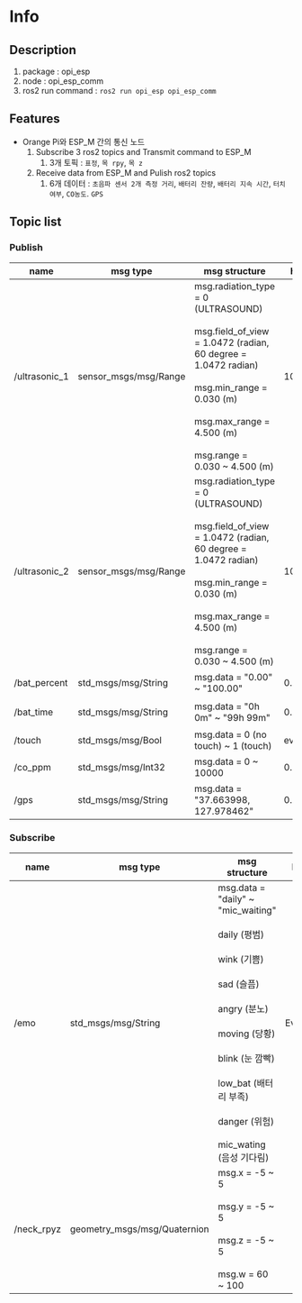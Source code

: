 # Info

## Description

1. package : opi_esp
2. node : opi_esp_comm
3. ros2 run command : `ros2 run opi_esp opi_esp_comm`

## Features

 - Orange Pi와 ESP_M 간의 통신 노드
   1. Subscribe 3 ros2 topics and Transmit command to ESP_M
      1. 3개 토픽 : `표정`, `목 rpy`, `목 z`
   2. Receive data from ESP_M and Pulish ros2 topics
      1. 6개 데이터 : `초음파 센서 2개 측정 거리`, `배터리 잔량`, `배터리 지속 시간`, `터치 여부`, `CO농도`. `GPS`

## Topic list

### Publish

| name          | msg type              | msg structure                                                                                                                                                                                                                | hz    | description              |
| ------------- | --------------------- | ---------------------------------------------------------------------------------------------------------------------------------------------------------------------------------------------------------------------------- | ----- | ------------------------ |
| /ultrasonic_1 | sensor_msgs/msg/Range | msg.radiation_type = 0 (ULTRASOUND) <br></br> msg.field_of_view = 1.0472 (radian, 60 degree = 1.0472 radian) <br></br> msg.min_range = 0.030 (m) <br></br> msg.max_range = 4.500 (m) <br></br> msg.range = 0.030 ~ 4.500 (m) | 10    | 전방 초음파 센서 측정 거리(m) |
| /ultrasonic_2 | sensor_msgs/msg/Range | msg.radiation_type = 0 (ULTRASOUND) <br></br> msg.field_of_view = 1.0472 (radian, 60 degree = 1.0472 radian) <br></br> msg.min_range = 0.030 (m) <br></br> msg.max_range = 4.500 (m) <br></br> msg.range = 0.030 ~ 4.500 (m) | 10    | 후방 초음파 센서 측정 거리(m) |
| /bat_percent  | std_msgs/msg/String   | msg.data = "0.00" ~ "100.00"                                                                                                                                                                                                     | 0.3   | 배터리 잔량 (%)              |
| /bat_time     | std_msgs/msg/String   | msg.data = "0h 0m" ~ "99h 99m"                                                                                                                                                                                    | 0.3   | 배터리 지속 시간         |
| /touch        | std_msgs/msg/Bool     | msg.data = 0 (no touch) ~ 1 (touch)                                                                                                                                                                                          | event | 터치 상태                |
| /co_ppm       | std_msgs/msg/Int32    | msg.data = 0 ~ 10000                                                                                                                                                                                                         | 0.3   | CO 농도(ppm)             |
| /gps          | std_msgs/msg/String   | msg.data = "37.663998, 127.978462"                                                                                                                                                                                           | 0.2   | Latitude, Longitude      |


### Subscribe

| name      | msg type                  | msg structure                                                                                                                                                                                                                                                            | hz    | description                     |
| --------- | ------------------------- | ------------------------------------------------------------------------------------------------------------------------------------------------------------------------------------------------------------------------------------------------------------------------ | ----- | ------------------------------- |
| /emo      | std_msgs/msg/String       | msg.data = "daily" ~ "mic_waiting" <br></br> daily (평범) <br></br> wink (기쁨) <br></br> sad (슬픔) <br></br> angry (분노) <br></br> moving (당황) <br></br> blink (눈 깜빡) <br></br> low_bat (배터리 부족) <br></br> danger (위험) <br></br> mic_wating (음성 기다림) | Event | 표정                            |
| /neck_rpyz | geometry_msgs/msg/Quaternion | msg.x = -5 ~ 5 <br></br> msg.y = -5 ~ 5 <br></br> msg.z = -5 ~ 5 <br></br> msg.w = 60 ~ 100        